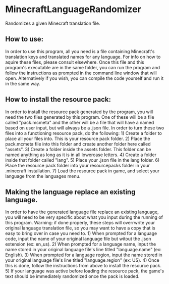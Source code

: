 # MinecraftLanguageRandomizer
Randomizes a given Minecraft translation file.


## How to use:
In order to use this program, all you need is a file containing Minecraft's translation keys and translated names for any language. For info on how to aquire these files, please consult elsewhere. Once this file and this program's executable are in the same folder, you can run the program and follow the instructions as prompted in the command line window that will open. Alternatively if you wish, you can compile the code yourself and run it in the same way.

## How to install the resource pack:
In order to install the resource pack generated by the program, you will need the two files generated by this program. One of these will be a file called "pack.mcmeta" and the other will be a file that will have a named based on user input, but will always be a .json file.
In order to turn these two files into a functioning resource pack, do the following:
	1) Create a folder to place all your files into. This is your resource pack folder.
	2) Place the pack.mcmeta file into this folder and create another folder here called "assets".
	3) Create a folder inside the assets folder. This folder can be named anything as long as it is in all lowercase letters.
	4) Create a folder inside that folder called "lang".
	5) Place your .json file in the lang folder.
	6) Place the resource pack folder into your resourcepacks folder in your .minecraft installation.
	7) Load the resource pack in game, and select your language from the languages menu.

## Making the language replace an existing language.
In order to have the generated language file replace an existing language, you will need to be very specific about what you input during the running of this program.
Warning: if done properly, these steps will overrwrite your original language translation file, so you may want to have a copy that is easy to bring over in case you need to.
	1) When prompted for a language code, input the name of your original language file but witout the .json extension (ex: en_us).
	2) When prompted for a language name, input the name stored in your original language file's line titled "language.name" (ex: English).
	3) When prompted for a language region, input the name stored in your original language file's line titled "language.region" (ex: US).
	4) Once this is done, follow the instructions from above to install the resource pack.
	5) If your language was active before loading the resource pack, the game's text should be immediately randomized once the pack is loaded.